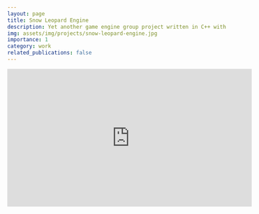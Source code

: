 ```yaml
---
layout: page
title: Snow Leopard Engine
description: Yet another game engine group project written in C++ with OpenGL 4.6
img: assets/img/projects/snow-leopard-engine.jpg
importance: 1
category: work
related_publications: false
---
```


<iframe width="560" height="315" src="https://www.youtube.com/embed/z9oA2pugC6s?si=rY38cth64wPILTV_" title="YouTube video player" frameborder="0" allow="accelerometer; autoplay; clipboard-write; encrypted-media; gyroscope; picture-in-picture; web-share" referrerpolicy="strict-origin-when-cross-origin" allowfullscreen></iframe>